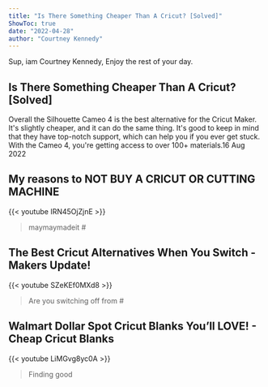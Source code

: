 ```yaml
---
title: "Is There Something Cheaper Than A Cricut? [Solved]"
ShowToc: true 
date: "2022-04-28"
author: "Courtney Kennedy" 
---
```


Sup, iam Courtney Kennedy, Enjoy the rest of your day.
## Is There Something Cheaper Than A Cricut? [Solved]
Overall the Silhouette Cameo 4 is the best alternative for the Cricut Maker. It's slightly cheaper, and it can do the same thing. It's good to keep in mind that they have top-notch support, which can help you if you ever get stuck. With the Cameo 4, you're getting access to over 100+ materials.16 Aug 2022

## My reasons to NOT BUY A CRICUT OR CUTTING MACHINE
{{< youtube IRN45OjZjnE >}}
>maymaymadeit #

## The Best Cricut Alternatives When You Switch - Makers Update!
{{< youtube SZeKEf0MXd8 >}}
>Are you switching off from #

## Walmart Dollar Spot Cricut Blanks You’ll LOVE! - Cheap Cricut Blanks
{{< youtube LiMGvg8yc0A >}}
>Finding good 

